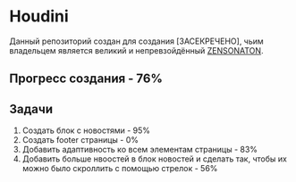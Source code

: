# Houdini
Данный репозиторий создан для создания [ЗАСЕКРЕЧЕНО], чьим владельцем является великий и непревзойдённый [ZENSONATON](https://github.com/Zensonaton).

## Прогресс создания - 76%

## Задачи 
  1. Создать блок с новостями - 95%
  2. Создать footer страницы - 0%
  3. Добавить адаптивность ко всем элементам страницы - 83%
  4. Добавить больше нвоостей в блок новостей и сделать так, чтобы их можно было скроллить с помощью стрелок - 56%
